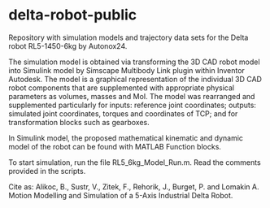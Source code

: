 # delta-robot-public
Repository with simulation models and trajectory data sets for the Delta robot RL5-1450-6kg by Autonox24.

The simulation model is obtained via transforming the 3D CAD robot model into Simulink model by Simscape Multibody Link plugin within Inventor Autodesk. 
The model is a graphical representation of the individual 3D CAD robot components that are supplemented with appropriate physical parameters as volumes, masses and MoI. 
The model was rearranged and supplemented particularly for inputs: reference joint coordinates; outputs: simulated joint coordinates, torques and coordinates of TCP; and for transformation blocks such as gearboxes.

In Simulink model, the proposed mathematical kinematic and dynamic model of the robot can be found with MATLAB Function blocks. 

To start simulation, run the file RL5_6kg_Model_Run.m. Read the comments provided in the scripts. 

Cite as: 
Alikoc, B., Sustr, V., Zitek, F., Rehorik, J., Burget, P. and Lomakin A. Motion Modelling and Simulation of a 5-Axis Industrial Delta Robot. 
